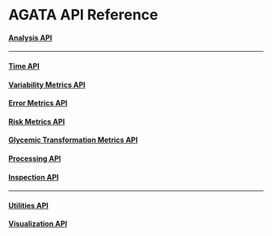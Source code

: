 # AGATA API Reference

#### [Analysis API](./analysis.md)
---
#### [Time API](./time.md)
#### [Variability Metrics API](./variabilityMetrics.md)
#### [Error Metrics API](./errorMetrics.md)
#### [Risk Metrics API](./riskMetrics.md)
#### [Glycemic Transformation Metrics API](./glyTransMetrics.md)
#### [Processing API](./processing.md)
#### [Inspection API](./inspection.md)
---
#### [Utilities API](./utilities.md)
#### [Visualization API](./visualization.md)